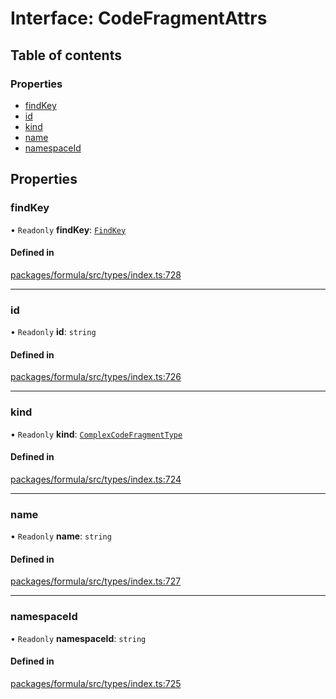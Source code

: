 # Interface: CodeFragmentAttrs

## Table of contents

### Properties

- [findKey](CodeFragmentAttrs.md#findkey)
- [id](CodeFragmentAttrs.md#id)
- [kind](CodeFragmentAttrs.md#kind)
- [name](CodeFragmentAttrs.md#name)
- [namespaceId](CodeFragmentAttrs.md#namespaceid)

## Properties

### <a id="findkey" name="findkey"></a> findKey

• `Readonly` **findKey**: [`FindKey`](FindKey.md)

#### Defined in

[packages/formula/src/types/index.ts:728](https://github.com/mashcard/mashcard/blob/main/packages/formula/src/types/index.ts#L728)

---

### <a id="id" name="id"></a> id

• `Readonly` **id**: `string`

#### Defined in

[packages/formula/src/types/index.ts:726](https://github.com/mashcard/mashcard/blob/main/packages/formula/src/types/index.ts#L726)

---

### <a id="kind" name="kind"></a> kind

• `Readonly` **kind**: [`ComplexCodeFragmentType`](../README.md#complexcodefragmenttype)

#### Defined in

[packages/formula/src/types/index.ts:724](https://github.com/mashcard/mashcard/blob/main/packages/formula/src/types/index.ts#L724)

---

### <a id="name" name="name"></a> name

• `Readonly` **name**: `string`

#### Defined in

[packages/formula/src/types/index.ts:727](https://github.com/mashcard/mashcard/blob/main/packages/formula/src/types/index.ts#L727)

---

### <a id="namespaceid" name="namespaceid"></a> namespaceId

• `Readonly` **namespaceId**: `string`

#### Defined in

[packages/formula/src/types/index.ts:725](https://github.com/mashcard/mashcard/blob/main/packages/formula/src/types/index.ts#L725)
